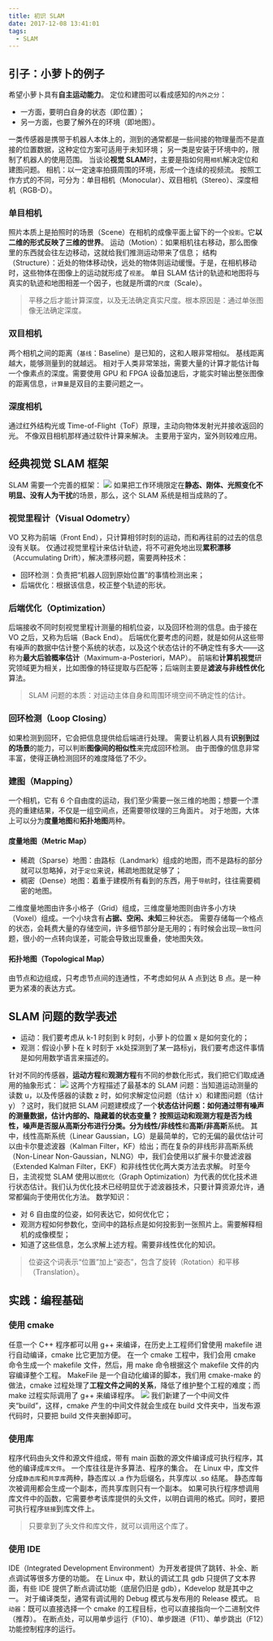 ```yaml
---
title: 初识 SLAM
date: 2017-12-08 13:41:01
tags:
  - SLAM
---
```

## 引子：小萝卜的例子
希望小萝卜具有**自主运动能力**。
定位和建图可以看成感知的`内外之分`：
* 一方面，要明白自身的状态（即位置）；
* 另一方面，也要了解外在的环境（即地图）。

一类传感器是携带于机器人本体上的，测到的通常都是一些间接的物理量而不是直接的位置数据，这种定位方案可适用于未知环境；
另一类是安装于环境中的，限制了机器人的使用范围。
当谈论**视觉 SLAM**时，主要是指如何用`相机`解决定位和建图问题。
相机：以一定速率拍摄周围的环境，形成一个连续的视频流。
按照工作方式的不同，可分为：单目相机（Monocular）、双目相机（Stereo）、深度相机（RGB-D）。
<!--more-->
### 单目相机
照片本质上是拍照时的场景（Scene）在相机的成像平面上留下的一个`投影`。它**以二维的形式反映了三维的世界**。
运动（Motion）：如果相机往右移动，那么图像里的东西就会往左边移动，这就给我们推测运动带来了信息；
结构（Structure）：近处的物体移动快，远处的物体则运动缓慢。于是，在相机移动时，这些物体在图像上的运动就形成了`视差`。
单目 SLAM 估计的轨迹和地图将与真实的轨迹和地图相差一个因子，也就是所谓的`尺度`（Scale）。
> 平移之后才能计算深度，以及无法确定真实尺度。根本原因是：通过单张图像无法确定深度。

### 双目相机
两个相机之间的距离（`基线`：Baseline）是已知的，这和人眼非常相似。
基线距离越大，能够测量到的就越远。
相对于人类非常笨拙，需要大量的计算才能估计每一个像素点的深度。需要使用 GPU 和 FPGA 设备加速后，才能实时输出整张图像的距离信息，`计算量`是双目的主要问题之一。
### 深度相机
通过红外结构光或 Time-of-Flight（ToF）原理，主动向物体发射光并接收返回的光。
不像双目相机那样通过软件计算来解决。
主要用于室内，室外则较难应用。
## 经典视觉 SLAM 框架
SLAM 需要一个完善的框架：
![](https://raw.githubusercontent.com/snlndod/mPOST/master/SLAM/2_1.jpeg)
如果把工作环境限定在**静态、刚体、光照变化不明显、没有人为干扰**的场景，那么，这个 SLAM 系统是相当成熟的了。
### 视觉里程计（Visual Odometry）
VO 又称为前端（Front End），只计算相邻时刻的运动，而和再往前的过去的信息没有关联。
仅通过视觉里程计来估计轨迹，将不可避免地出现**累积漂移**（Accumulating Drift），解决漂移问题，需要两种技术：
* 回环检测：负责把“机器人回到原始位置”的事情检测出来；
* 后端优化：根据该信息，校正整个轨迹的形状。

### 后端优化（Optimization）
后端接收不同时刻视觉里程计测量的相机位姿，以及回环检测的信息。由于接在 VO 之后，又称为后端（Back End）。
后端优化要考虑的问题，就是如何从这些带有噪声的数据中估计整个系统的状态，以及这个状态估计的不确定性有多大——这称为**最大后验概率估计**（Maximum-a-Posteriori，MAP）。
前端和**计算机视觉**研究领域更为相关，比如图像的特征提取与匹配等；后端则主要是**滤波与非线性优化**算法。
> SLAM 问题的本质：对运动主体自身和周围环境空间不确定性的估计。

### 回环检测（Loop Closing）
如果检测到回环，它会把信息提供给后端进行处理。
需要让机器人具有**识别到过的场景**的能力，可以判断**图像间的相似性**来完成回环检测。
由于图像的信息非常丰富，使得正确检测回环的难度降低了不少。
### 建图（Mapping）
一个相机，它有 6 个自由度的运动，我们至少需要一张三维的地图；想要一个漂亮的重建结果，不仅是一组空间点，还需要带纹理的三角面片。
对于地图，大体上可以分为**度量地图**和**拓扑地图**两种。
#### 度量地图（Metric Map）
* 稀疏（Sparse）地图：由路标（Landmark）组成的地图，而不是路标的部分就可以忽略掉，对于`定位`来说，稀疏地图就足够了；
* 稠密（Dense）地图：着重于建模所有看到的东西，用于`导航`时，往往需要稠密的地图。

二维度量地图由许多小格子（Grid）组成，三维度量地图则由许多小方块（Voxel）组成。一个小块含有**占据、空闲、未知**三种状态。
需要存储每一个格点的状态，会耗费大量的存储空间，许多细节部分是无用的；有时候会出现`一致性`问题，很小的一点转向误差，可能会导致出现重叠，使地图失效。
#### 拓扑地图（Topological Map）
由节点和边组成，只考虑节点间的连通性，不考虑如何从 A 点到达 B 点。是一种更为紧凑的表达方式。
## SLAM 问题的数学表述
* 运动：我们要考虑从 k-1 时刻到 k 时刻，小萝卜的位置 x 是如何变化的；
* 观测：假设小萝卜在 k 时刻于 xk处探测到了某一路标yj，我们要考虑这件事情是如何用数学语言来描述的。

针对不同的传感器，**运动方程**和**观测方程**有不同的参数化形式，我们把它们取成通用的抽象形式：
![](https://raw.githubusercontent.com/snlndod/mPOST/master/SLAM/2_2.jpeg)
这两个方程描述了最基本的 SLAM 问题：当知道运动测量的读数 u，以及传感器的读数 z 时，如何求解定位问题（估计 x）和建图问题（估计 y）？这时，我们就把 SLAM 问题建模成了一个**状态估计问题：**如何通过带有噪声的测量数据，估计内部的、隐藏着的状态变量？
按照运动和观测方程是否为线性，噪声是否服从高斯分布进行分类。分为**线性/非线性**和**高斯/非高斯**系统。
其中，线性高斯系统（Linear Gaussian，LG）是最简单的，它的无偏的最优估计可以由卡尔曼滤波器（Kalman Filter，KF）给出；而在复杂的非线形非高斯系统（Non-Linear Non-Gaussian，NLNG）中，我们会使用以扩展卡尔曼滤波器（Extended Kalman Filter，EKF）和非线性优化两大类方法去求解。
时至今日，主流视觉 SLAM 使用以`图优化`（Graph Optimization）为代表的优化技术进行状态估计。我们认为优化技术已经明显优于滤波器技术，只要计算资源允许，通常都偏向于使用优化方法。
数学知识：
* 对 6 自由度的位姿，如何表达它，如何优化它；
* 观测方程如何参数化，空间中的路标点是如何投影到一张照片上。需要解释相机的成像模型；
* 知道了这些信息，怎么求解上述方程。需要非线性优化的知识。

> 位姿这个词表示“位置”加上“姿态”，包含了旋转（Rotation）和平移（Translation）。

## 实践：编程基础
### 使用 cmake
任意一个 C++ 程序都可以用 g++ 来编译，在历史上工程师们曾使用 makefile 进行自动编译，cmake 比它更加方便。
在一个 cmake 工程中，我们会用 cmake 命令生成一个 makefile 文件，然后，用 make 命令根据这个 makefile 文件的内容编译整个工程。
MakeFile 是一个自动化编译的脚本，我们用 cmake-make 的做法，cmake 过程处理了**工程文件之间的关系**，降低了维护整个工程的难度；而 make 过程实际调用了 g++ 来编译程序。
![](https://raw.githubusercontent.com/snlndod/mPOST/master/SLAM/2_3.jpeg)
我们新建了一个中间文件夹“build”，这样，cmake 产生的中间文件就会生成在 build 文件夹中，当发布源代码时，只要把 build 文件夹删掉即可。
### 使用库
程序代码由头文件和源文件组成，带有 main 函数的源文件编译成可执行程序，其他的编译成`库文件`。
一个库往往是许多算法、程序的集合。
在 Linux 中，库文件分成`静态库`和`共享库`两种，静态库以 .a 作为后缀名，共享库以 .so 结尾。
静态库每次被调用都会生成一个副本，而共享库则只有一个副本。
如果可执行程序想调用库文件中的函数，它需要参考该库提供的头文件，以明白调用的格式。同时，要把可执行程序`链接`到库文件上。
> 只要拿到了头文件和库文件，就可以调用这个库了。

### 使用 IDE
IDE（Integrated Development Environment）为开发者提供了跳转、补全、断点调试等很多方便的功能。
在 Linux 中，默认的调试工具 gdb 只提供了文本界面，有些 IDE 提供了断点调试功能（底层仍旧是 gdb），Kdevelop 就是其中之一。
对于编译类型，通常有调试用的 Debug 模式与发布用的 Release 模式。
`启动器`：既可以直接选择一个 cmake 的工程目标，也可以直接指向一个二进制文件（推荐）。
在断点处，可以用单步运行（F10）、单步跟进（F11）、单步跳出（F12）功能控制程序的运行。
